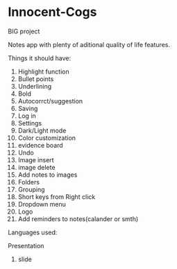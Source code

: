 # Innocent-Cogs
BIG project

Notes app with plenty of aditional quality of life features.

Things it should have:

1. Highlight function
2. Bullet points
3. Underlining
4. Bold
5. Autocorrct/suggestion
6. Saving
7. Log in
8. Settings
9. Dark/Light mode
10. Color customization
11. evidence board
12. Undo
13. Image insert
14. image delete
15. Add notes to images
16. Folders
17. Grouping
18. Short keys from Right click
19. Dropdown menu
20. Logo
21. Add reminders to notes(calander or smth)

Languages used: 

Presentation

1. slide
